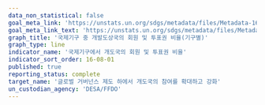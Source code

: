 ```yaml
---
data_non_statistical: false
goal_meta_link: 'https://unstats.un.org/sdgs/metadata/files/Metadata-16-08-01.pdf'
goal_meta_link_text: 'https://unstats.un.org/sdgs/metadata/files/Metadata-16-08-01.pdf'
graph_title: '국제기구 중 개발도상국의 회원 및 투표권 비율(기구별)'
graph_type: line
indicator_name: '국제기구에서 개도국의 회원 및 투표권 비율'
indicator_sort_order: 16-08-01
published: true
reporting_status: complete
target_name: '글로벌 거버넌스 제도 하에서 개도국의 참여를 확대하고 강화'
un_custodian_agency: 'DESA/FFDO'
---
```

